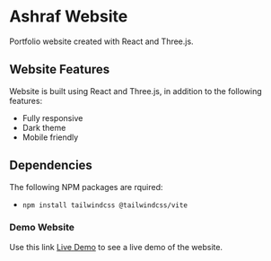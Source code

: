 # Ashraf Website

Portfolio website created with React and Three.js.

## Website Features

Website is built using React and Three.js, in addition to the following features:

- Fully responsive
- Dark theme
- Mobile friendly

## Dependencies

The following NPM packages are rquired:

- `npm install tailwindcss @tailwindcss/vite`

### Demo Website

Use this link [Live Demo](https://ashraf-sada.vercel.app/) to see a live demo of the website.
